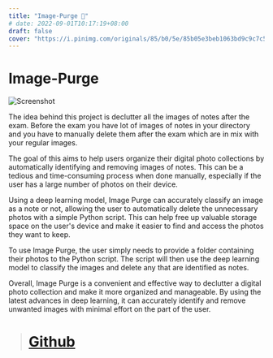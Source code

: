 ```yaml
---
title: "Image-Purge 🧹"
# date: 2022-09-01T10:17:19+08:00
draft: false
cover: "https://i.pinimg.com/originals/85/b0/5e/85b05e3beb1063bd9c9c7c5fa8210d3e.png"
---
```




# Image-Purge

![Screenshot](https://i.pinimg.com/originals/85/b0/5e/85b05e3beb1063bd9c9c7c5fa8210d3e.png)

The idea behind this project is declutter all the images of notes after the exam. Before the exam you have lot of images of notes in your directory and you have to manually delete them after the exam which are in mix with your regular images.

The goal of this aims to help users organize their digital photo collections by automatically identifying and removing images of notes. This can be a tedious and time-consuming process when done manually, especially if the user has a large number of photos on their device.

Using a deep learning model, Image Purge can accurately classify an image as a note or not, allowing the user to automatically delete the unnecessary photos with a simple Python script. This can help free up valuable storage space on the user's device and make it easier to find and access the photos they want to keep.

To use Image Purge, the user simply needs to provide a folder containing their photos to the Python script. The script will then use the deep learning model to classify the images and delete any that are identified as notes.

Overall, Image Purge is a convenient and effective way to declutter a digital photo collection and make it more organized and manageable. By using the latest advances in deep learning, it can accurately identify and remove unwanted images with minimal effort on the part of the user.

> # [Github](https://github.com/GurpreetMeelu/image-purge)
